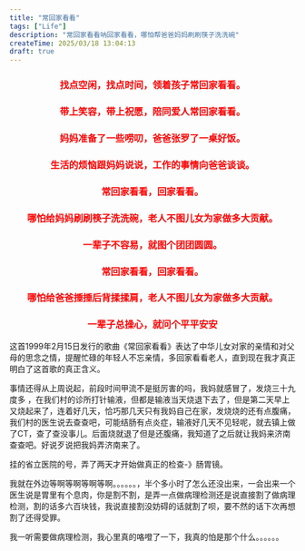 ```yaml
---
title: "常回家看看"
tags: ["Life"]
description: "常回家看看呐回家看看，哪怕帮爸爸妈妈刷刷筷子洗洗碗"
createTime: 2025/03/18 13:04:13
draft: true
---
```






<h3 style="text-align: center; color: red">找点空闲，找点时间，领着孩子常回家看看。</h3>

<h3 style="text-align: center; color: red">带上笑容，带上祝愿，陪同爱人常回家看看。</h3>

<h3 style="text-align: center; color: red">妈妈准备了一些唠叨，爸爸张罗了一桌好饭。</h3>

<h3 style="text-align: center; color: red">生活的烦恼跟妈妈说说，工作的事情向爸爸谈谈。</h3>

<h3 style="text-align: center; color: red">常回家看看，回家看看。</h3>

<h3 style="text-align: center; color: red">哪怕给妈妈刷刷筷子洗洗碗，老人不图儿女为家做多大贡献。</h3>

<h3 style="text-align: center; color: red">一辈子不容易，就图个团团圆圆。</h3>

<h3 style="text-align: center; color: red">常回家看看，回家看看。</h3>

<h3 style="text-align: center; color: red">哪怕给爸爸捶捶后背揉揉肩，老人不图儿女为家做多大贡献。</h3>

<h3 style="text-align: center; color: red">一辈子总操心，就问个平平安安</h3>





这首1999年2月15日发行的歌曲《常回家看看》表达了中华儿女对家的亲情和对父母的思念之情，提醒忙碌的年轻人不忘亲情，多回家看看老人，直到现在我才真正明白了这首歌的真正含义。

事情还得从上周说起，前段时间甲流不是挺厉害的吗，我妈就感冒了，发烧三十九度多 ，在我们村的诊所打针输液，但都是输液当天烧退下去了，但是第二天早上又烧起来了，连着好几天，恰巧那几天只有我妈自己在家，发烧烧的还有点腹痛，我们村的医生说去查查吧，可能结肠有点炎症，输液好几天不见轻呢，就去镇上做了CT，查了查没事儿。后面烧就退了但是还腹痛，我知道了之后就让我妈来济南查查吧。好说歹说把我妈弄济南来了。

挂的省立医院的号，弄了两天才开始做真正的检查-》肠胃镜。

我就在外边等啊等啊等啊等啊。。。。。。，半个多小时了怎么还没出来，一会出来一个医生说是胃里有个息肉，你是割不割，是弄一点做病理检测还是说直接割了做病理检测，割的话多六百块钱，我说直接割没妨碍的话就割了呗，要不然的话下次再想割了还得受罪。

我一听需要做病理检测，我心里真的咯噔了一下，我真的怕是那个什么。。。。。。









